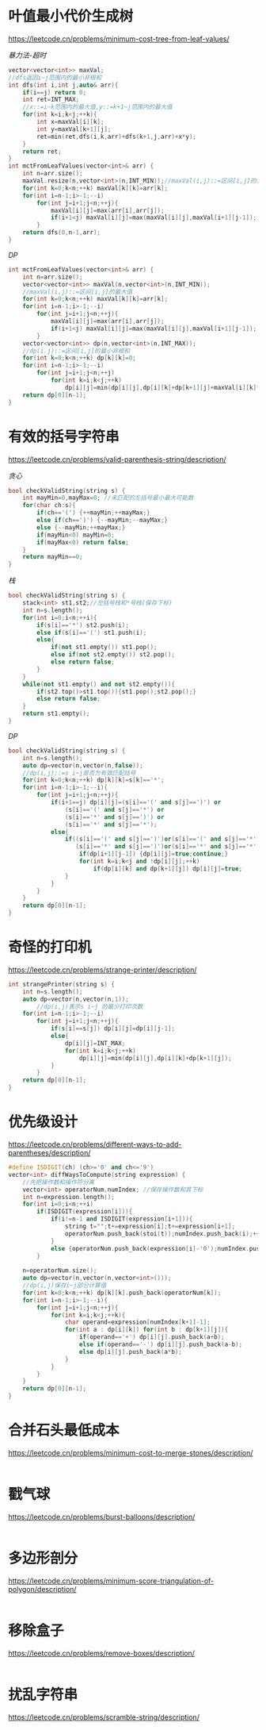 # 叶值最小代价生成树

https://leetcode.cn/problems/minimum-cost-tree-from-leaf-values/

*暴力法-超时*

```c++
vector<vector<int>> maxVal;
//dfs返回i~j范围内的最小非根和
int dfs(int i,int j,auto& arr){
    if(i==j) return 0;
    int ret=INT_MAX;
    //x::=i~k范围内的最大值,y::=k+1~j范围内的最大值
    for(int k=i;k<j;++k){
        int x=maxVal[i][k];
        int y=maxVal[k+1][j];
        ret=min(ret,dfs(i,k,arr)+dfs(k+1,j,arr)+x*y);
    }
    return ret;
}
int mctFromLeafValues(vector<int>& arr) {
    int n=arr.size();
    maxVal.resize(n,vector<int>(n,INT_MIN));//maxVal(i,j)::=区间[i,j]的最大值
    for(int k=0;k<n;++k) maxVal[k][k]=arr[k];
    for(int i=n-1;i>-1;--i)
        for(int j=i+1;j<n;++j){
            maxVal[i][j]=max(arr[i],arr[j]);
            if(i+1<j) maxVal[i][j]=max(maxVal[i][j],maxVal[i+1][j-1]);
        }
    return dfs(0,n-1,arr);
}
```

*DP*

```c++
int mctFromLeafValues(vector<int>& arr) {
    int n=arr.size();
    vector<vector<int>> maxVal(n,vector<int>(n,INT_MIN));
    //maxVal(i,j)::=区间[i,j]的最大值
    for(int k=0;k<n;++k) maxVal[k][k]=arr[k];
    for(int i=n-1;i>-1;--i)
        for(int j=i+1;j<n;++j){
            maxVal[i][j]=max(arr[i],arr[j]);
            if(i+1<j) maxVal[i][j]=max(maxVal[i][j],maxVal[i+1][j-1]);
        }
    vector<vector<int>> dp(n,vector<int>(n,INT_MAX));
    //dp(i.j)::=区间[i,j]的最小非根和
    for(int k=0;k<n;++k) dp[k][k]=0;
    for(int i=n-1;i>-1;--i)
        for(int j=i+1;j<n;++j)
            for(int k=i;k<j;++k)
                dp[i][j]=min(dp[i][j],dp[i][k]+dp[k+1][j]+maxVal[i][k]*maxVal[k+1][j]);
    return dp[0][n-1];
}
```

# 有效的括号字符串

https://leetcode.cn/problems/valid-parenthesis-string/description/

*贪心*

```c++
bool checkValidString(string s) {
    int mayMin=0,mayMax=0; //未匹配的左括号最小最大可能数
    for(char ch:s){
        if(ch=='(') {++mayMin;++mayMax;}
        else if(ch==')') {--mayMin;--mayMax;}
        else {--mayMin;++mayMax;}
        if(mayMin<0) mayMin=0;
        if(mayMax<0) return false;
    }
    return mayMin==0;
}
```

*栈*

```c++
bool checkValidString(string s) {
    stack<int> st1,st2;//左括号栈和*号栈(保存下标)
    int n=s.length();
    for(int i=0;i<n;++i){
        if(s[i]=='*') st2.push(i);
        else if(s[i]=='(') st1.push(i);
        else{
            if(not st1.empty()) st1.pop();
            else if(not st2.empty()) st2.pop();
            else return false;
        }
    }
    while(not st1.empty() and not st2.empty()){
        if(st2.top()>st1.top()){st1.pop();st2.pop();}
        else return false;
    }
    return st1.empty();
}
```

*DP*

```c++
bool checkValidString(string s) {
    int n=s.length();
    auto dp=vector(n,vector(n,false));
    //dp(i,j)::=s i~j是否为有效匹配括号
    for(int k=0;k<n;++k) dp[k][k]=s[k]=='*';
    for(int i=n-1;i>-1;--i){
        for(int j=i+1;j<n;++j){
            if(i+1==j) dp[i][j]=(s[i]=='(' and s[j]==')') or
                (s[i]=='(' and s[j]=='*') or
                (s[i]=='*' and s[j]==')') or
                (s[i]=='*' and s[j]=='*');
            else{
                if((s[i]=='(' and s[j]==')')or(s[i]=='(' and s[j]=='*')or
                   (s[i]=='*' and s[j]==')')or(s[i]=='*' and s[j]=='*')){
                    if(dp[i+1][j-1]) {dp[i][j]=true;continue;}
                    for(int k=i;k<j and !dp[i][j];++k)
                        if(dp[i][k] and dp[k+1][j]) dp[i][j]=true;
                }
            }
        }
    }
    return dp[0][n-1];
}
```

# 奇怪的打印机

https://leetcode.cn/problems/strange-printer/description/

```c++
int strangePrinter(string s) {
    int n=s.length();
    auto dp=vector(n,vector(n,1));
    	//dp(i,j)表示s i~j 的最少打印次数
    for(int i=n-1;i>-1;--i)
        for(int j=i+1;j<n;++j){
            if(s[i]==s[j]) dp[i][j]=dp[i][j-1];
            else{
                dp[i][j]=INT_MAX;
                for(int k=i;k<j;++k)
                    dp[i][j]=min(dp[i][j],dp[i][k]+dp[k+1][j]);
            }
        }
    return dp[0][n-1];
}
```

# 优先级设计

https://leetcode.cn/problems/different-ways-to-add-parentheses/description/

```c++
#define ISDIGIT(ch) (ch>='0' and ch<='9')
vector<int> diffWaysToCompute(string expression) {
    //先把操作数和操作符分离
    vector<int> operatorNum,numIndex; //保存操作数和其下标
    int n=expression.length();
    for(int i=0;i<n;++i)
        if(ISDIGIT(expression[i])){
            if(i!=n-1 and ISDIGIT(expression[i+1])){
                string t="";t+=expression[i];t+=expression[i+1];
                operatorNum.push_back(stoi(t));numIndex.push_back(i);++i;
            }
            else {operatorNum.push_back(expression[i]-'0');numIndex.push_back(i);}
        }
    
    n=operatorNum.size();
    auto dp=vector(n,vector(n,vector<int>()));
    //dp(i,j)保存i~j部分计算值
    for(int k=0;k<n;++k) dp[k][k].push_back(operatorNum[k]);
    for(int i=n-1;i>-1;--i){
        for(int j=i+1;j<n;++j){
            for(int k=i;k<j;++k){
                char operand=expression[numIndex[k+1]-1];
                for(int a : dp[i][k]) for(int b : dp[k+1][j]){
                    if(operand=='+') dp[i][j].push_back(a+b);
                    else if(operand=='-') dp[i][j].push_back(a-b);
                    else dp[i][j].push_back(a*b);
                }
            }
        }
    }
    return dp[0][n-1];
}
```

# 合并石头最低成本

https://leetcode.cn/problems/minimum-cost-to-merge-stones/description/

```c++

```

# 戳气球

https://leetcode.cn/problems/burst-balloons/description/

```c++

```

# 多边形剖分

https://leetcode.cn/problems/minimum-score-triangulation-of-polygon/description/

```c++

```

# 移除盒子

https://leetcode.cn/problems/remove-boxes/description/

```c++

```

# 扰乱字符串

https://leetcode.cn/problems/scramble-string/description/

```c++

```


